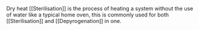 Dry heat [[Sterilisation]] is the process of heating a system without the use of water like a typical home oven, this is commonly used for both [[Sterilisation]] and [[Depyrogenation]] in one.